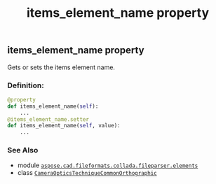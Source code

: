 ﻿---
title: items_element_name property
second_title: Aspose.CAD for Python via .NET API References
description: 
type: docs
weight: 40
url: /aspose.cad.fileformats.collada.fileparser.elements/cameraopticstechniquecommonorthographic/items_element_name/
is_root: false
---

## items_element_name property


Gets or sets the items element name.
### Definition:
```python
@property
def items_element_name(self):
    ...
@items_element_name.setter
def items_element_name(self, value):
    ...
```

### See Also
* module [`aspose.cad.fileformats.collada.fileparser.elements`](../../)
* class [`CameraOpticsTechniqueCommonOrthographic`](/cad/python-net/aspose.cad.fileformats.collada.fileparser.elements/cameraopticstechniquecommonorthographic)
